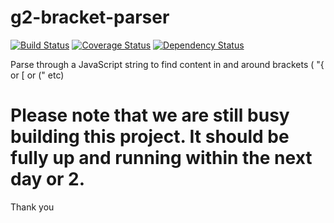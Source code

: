 # g2-bracket-parser
[![Build Status](https://travis-ci.org/DaClan008/g2-bracket-parser.svg?branch=master)](https://travis-ci.org/DaClan008/g2-bracket-parser)
[![Coverage Status](https://coveralls.io/repos/github/DaClan008/g2-bracket-parser/badge.svg?branch=master)](https://coveralls.io/github/DaClan008/g2-bracket-parser?branch=master)
[![Dependency Status](https://gemnasium.com/badges/github.com/DaClan008/g2-bracket-parser.svg)](https://gemnasium.com/github.com/DaClan008/g2-bracket-parser)

Parse through a JavaScript string to find content in and around brackets ( "{ or [ or (" etc)

# Please note that we are still busy building this project.  It should be fully up and running within the next day or 2.

Thank you
